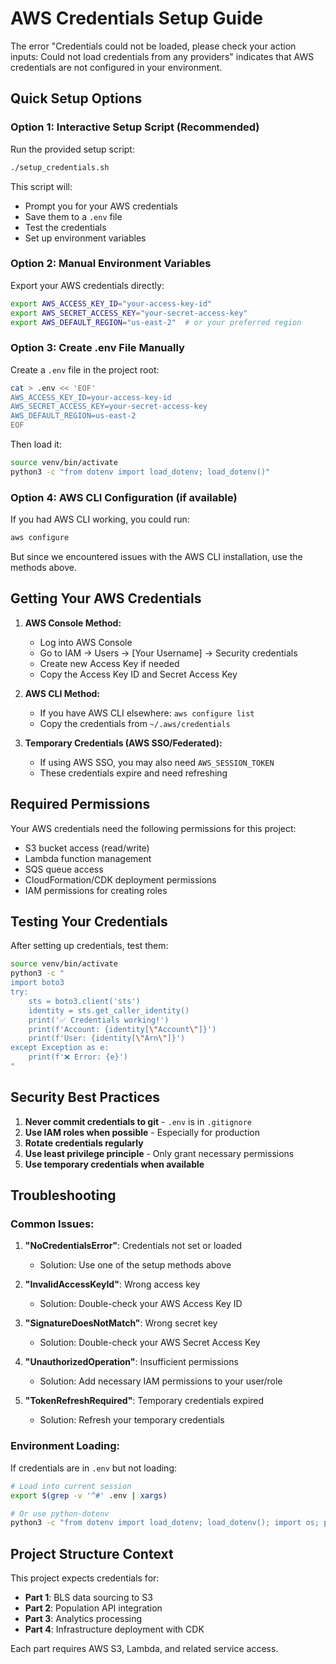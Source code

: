 # AWS Credentials Setup Guide

The error "Credentials could not be loaded, please check your action inputs: Could not load credentials from any providers" indicates that AWS credentials are not configured in your environment.

## Quick Setup Options

### Option 1: Interactive Setup Script (Recommended)

Run the provided setup script:

```bash
./setup_credentials.sh
```

This script will:
- Prompt you for your AWS credentials
- Save them to a `.env` file
- Test the credentials
- Set up environment variables

### Option 2: Manual Environment Variables

Export your AWS credentials directly:

```bash
export AWS_ACCESS_KEY_ID="your-access-key-id"
export AWS_SECRET_ACCESS_KEY="your-secret-access-key"
export AWS_DEFAULT_REGION="us-east-2"  # or your preferred region
```

### Option 3: Create .env File Manually

Create a `.env` file in the project root:

```bash
cat > .env << 'EOF'
AWS_ACCESS_KEY_ID=your-access-key-id
AWS_SECRET_ACCESS_KEY=your-secret-access-key
AWS_DEFAULT_REGION=us-east-2
EOF
```

Then load it:
```bash
source venv/bin/activate
python3 -c "from dotenv import load_dotenv; load_dotenv()"
```

### Option 4: AWS CLI Configuration (if available)

If you had AWS CLI working, you could run:
```bash
aws configure
```

But since we encountered issues with the AWS CLI installation, use the methods above.

## Getting Your AWS Credentials

1. **AWS Console Method:**
   - Log into AWS Console
   - Go to IAM → Users → [Your Username] → Security credentials
   - Create new Access Key if needed
   - Copy the Access Key ID and Secret Access Key

2. **AWS CLI Method:**
   - If you have AWS CLI elsewhere: `aws configure list`
   - Copy the credentials from `~/.aws/credentials`

3. **Temporary Credentials (AWS SSO/Federated):**
   - If using AWS SSO, you may also need `AWS_SESSION_TOKEN`
   - These credentials expire and need refreshing

## Required Permissions

Your AWS credentials need the following permissions for this project:
- S3 bucket access (read/write)
- Lambda function management
- SQS queue access
- CloudFormation/CDK deployment permissions
- IAM permissions for creating roles

## Testing Your Credentials

After setting up credentials, test them:

```bash
source venv/bin/activate
python3 -c "
import boto3
try:
    sts = boto3.client('sts')
    identity = sts.get_caller_identity()
    print('✅ Credentials working!')
    print(f'Account: {identity[\"Account\"]}')
    print(f'User: {identity[\"Arn\"]}')
except Exception as e:
    print(f'❌ Error: {e}')
"
```

## Security Best Practices

1. **Never commit credentials to git** - `.env` is in `.gitignore`
2. **Use IAM roles when possible** - Especially for production
3. **Rotate credentials regularly**
4. **Use least privilege principle** - Only grant necessary permissions
5. **Use temporary credentials when available**

## Troubleshooting

### Common Issues:

1. **"NoCredentialsError"**: Credentials not set or loaded
   - Solution: Use one of the setup methods above

2. **"InvalidAccessKeyId"**: Wrong access key
   - Solution: Double-check your AWS Access Key ID

3. **"SignatureDoesNotMatch"**: Wrong secret key
   - Solution: Double-check your AWS Secret Access Key

4. **"UnauthorizedOperation"**: Insufficient permissions
   - Solution: Add necessary IAM permissions to your user/role

5. **"TokenRefreshRequired"**: Temporary credentials expired
   - Solution: Refresh your temporary credentials

### Environment Loading:

If credentials are in `.env` but not loading:

```bash
# Load into current session
export $(grep -v '^#' .env | xargs)

# Or use python-dotenv
python3 -c "from dotenv import load_dotenv; load_dotenv(); import os; print('AWS_ACCESS_KEY_ID' in os.environ)"
```

## Project Structure Context

This project expects credentials for:
- **Part 1**: BLS data sourcing to S3
- **Part 2**: Population API integration 
- **Part 3**: Analytics processing
- **Part 4**: Infrastructure deployment with CDK

Each part requires AWS S3, Lambda, and related service access.